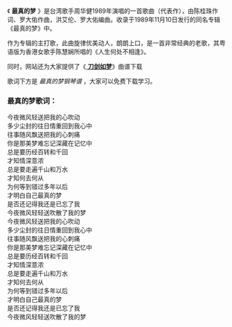 

《 **最真的梦**
》是台湾歌手周华健1989年演唱的一首歌曲（代表作），由陈桂珠作词、罗大佑作曲，洪艾伦、罗大佑编曲。收录于1989年11月10日发行的同名专辑《最真的梦》中。

作为专辑的主打歌，此曲旋律优美动人，朗朗上口，是一首非常经典的老歌，其粤语版为香港女歌手陈慧娴所唱的《人生何处不相逢》。

同时，网站还为大家提供了《[ **刀剑如梦**](Music-2285-刀剑如梦-周华健-EOP教学曲.html "刀剑如梦")》曲谱下载

歌词下方是 _最真的梦钢琴谱_ ，大家可以免费下载学习。

### 最真的梦歌词：

今夜微风轻送把我的心吹动  
多少尘封的往日情重回到我心中  
往事随风飘送把我的心刺痛  
你是那美梦难忘记深藏在记忆中  
总是要历经百转和千回  
才知情深意浓  
总是要走遍千山和万水  
才知何去何从  
为何等到错过多年以后  
才明白自己最真的梦  
是否还记得我还是已忘了我  
今夜微风轻轻送吹散了我的梦  
今夜微风轻送把我的心吹动  
多少尘封的往日情重回到我心中  
往事随风飘送把我的心刺痛  
你是那美梦难忘记深藏在记忆中  
总是要历经百转和千回  
才知情深意浓  
总是要走遍千山和万水  
才知何去何从  
为何等到错过多年以后  
才明白自己最真的梦  
是否还记得我还是已忘了我  
今夜微风轻轻送吹散了我的梦

